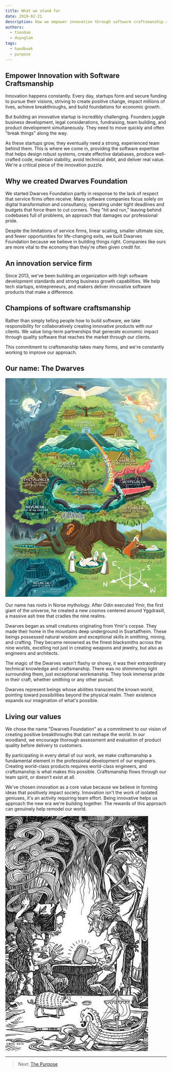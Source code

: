 ```yaml
---
title: What we stand for
date: 2019-02-21
description: How we empower innovation through software craftsmanship and build products that matter
authors:
  - tieubao
  - duynglam
tags:
  - handbook
  - purpose
---
```


## Empower Innovation with Software Craftsmanship

Innovation happens constantly. Every day, startups form and secure funding to pursue their visions, striving to create positive change, impact millions of lives, achieve breakthroughs, and build foundations for economic growth.

But building an innovative startup is incredibly challenging. Founders juggle business development, legal considerations, fundraising, team building, and product development simultaneously. They need to move quickly and often "break things" along the way.

As these startups grow, they eventually need a strong, experienced team behind them. This is where we come in, providing the software expertise that helps design robust systems, create effective databases, produce well-crafted code, maintain stability, avoid technical debt, and deliver real value. We're a critical piece of the innovation puzzle.

## Why we created Dwarves Foundation

We started Dwarves Foundation partly in response to the lack of respect that service firms often receive. Many software companies focus solely on digital transformation and consultancy, operating under tight deadlines and budgets that force them to cut corners. They "hit and run," leaving behind codebases full of problems, an approach that damages our professional pride.

Despite the limitations of service firms, linear scaling, smaller ultimate size, and fewer opportunities for life-changing exits, we built Dwarves Foundation because we believe in building things right. Companies like ours are more vital to the economy than they're often given credit for.

## An innovation service firm

Since 2013, we've been building an organization with high software development standards and strong business growth capabilities. We help tech startups, entrepreneurs, and makers deliver innovative software products that make a difference.

## Champions of software craftsmanship

Rather than simply telling people how to build software, we take responsibility for collaboratively creating innovative products with our clients. We value long-term partnerships that generate economic impact through quality software that reaches the market through our clients.

This commitment to craftsmanship takes many forms, and we're constantly working to improve our approach.

## Our name: The Dwarves

![Norse mythology's Yggdrasill tree](assets/yggdrasill.webp)

Our name has roots in Norse mythology. After Odin executed Ymir, the first giant of the universe, he created a new cosmos centered around Yggdrasill, a massive ash tree that cradles the nine realms.

Dwarves began as small creatures originating from Ymir's corpse. They made their home in the mountains deep underground in Svartalfheim. These beings possessed natural wisdom and exceptional skills in smithing, mining, and crafting. They became renowned as the finest blacksmiths across the nine worlds, excelling not just in creating weapons and jewelry, but also as engineers and architects.

The magic of the Dwarves wasn't flashy or showy, it was their extraordinary technical knowledge and craftsmanship. There was no shimmering light surrounding them, just exceptional workmanship. They took immense pride in their craft, whether smithing or any other pursuit.

Dwarves represent beings whose abilities transcend the known world, pointing toward possibilities beyond the physical realm. Their existence expands our imagination of what's possible.

## Living our values

We chose the name "Dwarves Foundation" as a commitment to our vision of creating positive breakthroughs that can reshape the world. In our woodland, we encourage thorough assessment and evaluation of product quality before delivery to customers.

By participating in every detail of our work, we make craftsmanship a fundamental element in the professional development of our engineers. Creating world-class products requires world-class engineers, and craftsmanship is what makes this possible. Craftsmanship flows through our team spirit, or doesn't exist at all.

We've chosen innovation as a core value because we believe in forming ideas that positively impact society. Innovation isn't the work of isolated geniuses, it's an activity requiring team effort. Being innovative helps us approach the new era we're building together. The rewards of this approach can genuinely help remodel our world.

![Dwarves Foundation team](assets/dwarves-team.webp)

---

> Next: [The Purpose](purpose.md)
